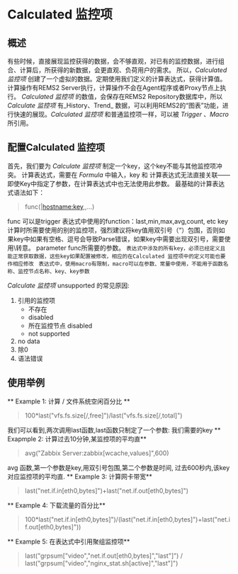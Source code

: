 # Calculated 监控项 #
## 概述
有些时候，直接展现监控获得的数据，会不够直观，对已有的监控数据，进行组合、计算后，所获得的新数据，会更直观、负荷用户的需求。
所以，_Calculated 监控项_ 创建了一个虚拟的数据。定期使用我们定义的计算表达式，获得计算值。计算操作有REMS2 Server执行，计算操作不会在Agent程序或者Proxy节点上执行。
_Calculated 监控项_ 的数值，会保存在REMS2 Repository数据库中，所以 _Calculate 监控项_ 有_History、Trend_ 数据，可以利用REMS2的“图表”功能，进行快速的展现。_Calculated 监控项_ 和普通监控项一样，可以被 _Trigger_ 、_Macro_ 所引用。
## 配置Calculated 监控项
首先，我们要为 _Calculate 监控项_ 制定一个key，这个key不能与其他监控项冲突。
计算表达式，需要在 _Formula_ 中输入，key 和 计算表达式无法直接关联——即使Key中指定了参数，在计算表达式中也无法使用此参数。
最基础的计算表达式语法如下：
> func(<key>|<hostname:key>,<parameter1>,<parameter2>...)

func 可以是trigger 表达式中使用的function：last,min,max,avg,count, etc
key 计算时所需要使用的别的监控项，强烈建议将key值用双引号（“）包围，否则如果key中如果有空格、逗号会导致Parse错误，如果key中需要出现双引号，需要使用\\转意。
parameter func所需要的参数。
`表达式中涉及的所有key，必须已经定义且能正常获取数据，这些key如果配置被修改，相应的在Calculated 监控项中的定义可能也要作相应修改 `
`表达式中，使用macro有限制，macro可以在参数、常量中使用，不能用于函数名称、监控节点名称、key、key参数`

_Calculate 监控项_ unsupported 的常见原因:
1. 引用的监控项
	- 不存在
	- disabled
	- 所在监控节点 disabled
	- not supported
2. no data
3. 除0
4. 语法错误

## 使用举例
** Example 1: 计算 / 文件系统空闲百分比 **
> 100*last("vfs.fs.size[/,free]")/last("vfs.fs.size[/,total]")
> 

我们可以看到,两次调用last函数,last函数只制定了一个参数: 我们需要的key
** Exapmple 2: 计算过去10分钟,某监控项的平均直**
> avg("Zabbix Server:zabbix[wcache,values]",600)

avg 函数,第一个参数是key,用双引号包围,第二个参数是时间, 过去600秒内,该key对应监控项的平均直.
** Example 3: 计算网卡带宽**
> last("net.if.in[eth0,bytes]")+last("net.if.out[eth0,bytes]")
> 

** Example 4: 下载流量的百分比**
> 100*last("net.if.in[eth0,bytes]")/(last("net.if.in[eth0,bytes]")+last("net.if.out[eth0,bytes]"))
> 

** Example 5: 在表达式中引用聚组监控项**
> last("grpsum[\"video\",\"net.if.out[eth0,bytes]\",\"last\"]") / last("grpsum[\"video\",\"nginx_stat.sh[active]\",\"last\"]")


